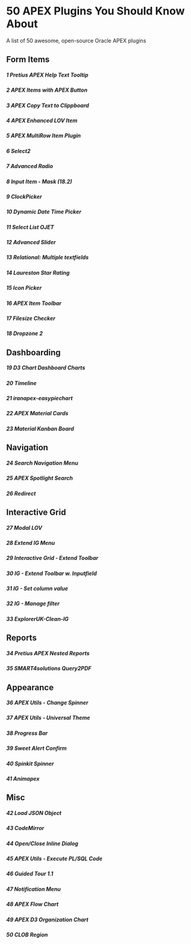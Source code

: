 # 50 APEX Plugins You Should Know About

A list of 50 awesome, open-source Oracle APEX plugins

## Form Items
##### 1 Pretius APEX Help Text Tooltip
##### 2 APEX Items with APEX Button
##### 3 APEX Copy Text to Clippboard
##### 4 APEX Enhanced LOV Item
##### 5 APEX MultiRow Item Plugin
##### 6 Select2
##### 7 Advanced Radio
##### 8 Input Item - Mask (18.2)
##### 9  ClockPicker
##### 10 Dynamic Date Time Picker
##### 11 Select List OJET
##### 12 Advanced Slider
##### 13 Relational: Multiple textfields
##### 14 Laureston Star Rating
##### 15 Icon Picker
##### 16 APEX Item Toolbar
##### 17 Filesize Checker
##### 18 Dropzone 2

## Dashboarding
##### 19 D3 Chart Dashboard Charts
##### 20 Timeline
##### 21 iranapex-easypiechart
##### 22 APEX Material Cards
##### 23 Material Kanban Board

## Navigation
##### 24 Search Navigation Menu
##### 25 APEX Spotlight Search
##### 26 Redirect

## Interactive Grid
##### 27 Modal LOV
##### 28 Extend IG Menu
##### 29 Interactive Grid - Extend Toolbar
##### 30 IG - Extend Toolbar w. Inputfield
##### 31 IG - Set column value
##### 32 IG - Manage filter
##### 33 ExplorerUK-Clean-IG

## Reports
##### 34 Pretius APEX Nested Reports
##### 35 SMART4solutions Query2PDF

## Appearance
##### 36 APEX Utils - Change Spinner
##### 37 APEX Utils - Universal Theme
##### 38 Progress Bar
##### 39 Sweet Alert Confirm
##### 40 Spinkit Spinner
##### 41 Animapex

## Misc
##### 42 Load JSON Object
##### 43 CodeMirror
##### 44 Open/Close Inline Dialog
##### 45 APEX Utils - Execute PL/SQL Code
##### 46 Guided Tour 1.1
##### 47 Notification Menu
##### 48 APEX Flow Chart
##### 49 APEX D3 Organization Chart
##### 50 CLOB Region

